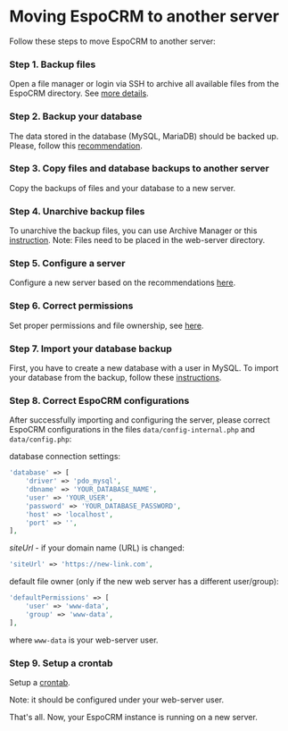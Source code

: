 # Moving EspoCRM to another server

Follow these steps to move EspoCRM to another server:

### Step 1. Backup files

Open a file manager or login via SSH to archive all available files from the EspoCRM directory. See [more details](backup-and-restore.md#step-1-backup-files).

### Step 2. Backup your database

The data stored in the database (MySQL, MariaDB) should be backed up. Please, follow this [recommendation](backup-and-restore.md#step-2-backup-database).

### Step 3. Copy files and database backups to another server

Copy the backups of files and your database to a new server.

### Step 4. Unarchive backup files

To unarchive the backup files, you can use Archive Manager or this [instruction](backup-and-restore.md#step-1-unarchive-backup-files).
Note: Files need to be placed in the web-server directory.

### Step 5. Configure a server

Configure a new server based on the recommendations [here](server-configuration.md).

### Step 6. Correct permissions

Set proper permissions and file ownership, see [here](server-configuration.md#required-permissions-for-unix-based-systems).

### Step 7. Import your database backup

First, you have to create a new database with a user in MySQL. To import your database from the backup, follow these [instructions](backup-and-restore.md#step-3-import-database-dump).

### Step 8. Correct EspoCRM configurations

After successfully importing and configuring the server, please correct EspoCRM configurations in the files `data/config-internal.php` and  `data/config.php`:

database connection settings:

```php
'database' => [
    'driver' => 'pdo_mysql',
    'dbname' => 'YOUR_DATABASE_NAME',
    'user' => 'YOUR_USER',
    'password' => 'YOUR_DATABASE_PASSWORD',
    'host' => 'localhost',
    'port' => '',
],
```

*siteUrl* - if your domain name (URL) is changed:

```php
'siteUrl' => 'https://new-link.com',
```

default file owner (only if the new web server has a different user/group):

```php
'defaultPermissions' => [
    'user' => 'www-data',
    'group' => 'www-data',
],
```

where `www-data` is your web-server user.

### Step 9. Setup a crontab

Setup a [crontab](server-configuration.md#setting-up-crontab).

Note: it should be configured under your web-server user.

That's all. Now, your EspoCRM instance is running on a new server.
